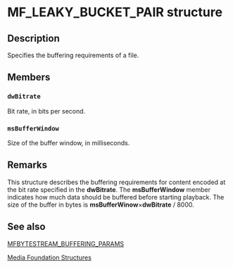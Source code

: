 # MF_LEAKY_BUCKET_PAIR structure

## Description

Specifies the buffering requirements of a file.

## Members

### `dwBitrate`

Bit rate, in bits per second.

### `msBufferWindow`

Size of the buffer window, in milliseconds.

## Remarks

This structure describes the buffering requirements for content encoded at the bit rate specified in the **dwBitrate**. The **msBufferWindow** member indicates how much data should be buffered before starting playback. The size of the buffer in bytes is **msBufferWinow**×**dwBitrate** / 8000.

## See also

[MFBYTESTREAM_BUFFERING_PARAMS](https://learn.microsoft.com/windows/desktop/api/mfidl/ns-mfidl-mfbytestream_buffering_params)

[Media Foundation Structures](https://learn.microsoft.com/windows/desktop/medfound/media-foundation-structures)